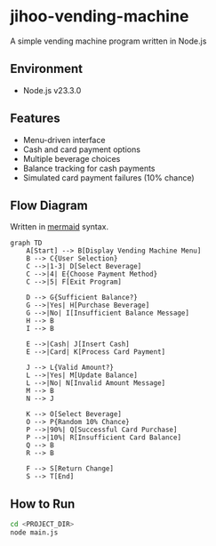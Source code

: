 # jihoo-vending-machine

A simple vending machine program written in Node.js

## Environment

- Node.js v23.3.0

## Features

- Menu-driven interface
- Cash and card payment options
- Multiple beverage choices
- Balance tracking for cash payments
- Simulated card payment failures (10% chance)

## Flow Diagram

Written in [mermaid](https://github.com/mermaid-js/mermaid) syntax.

```mermaid
graph TD
    A[Start] --> B[Display Vending Machine Menu]
    B --> C{User Selection}
    C -->|1-3| D[Select Beverage]
    C -->|4| E{Choose Payment Method}
    C -->|5| F[Exit Program]
    
    D --> G{Sufficient Balance?}
    G -->|Yes| H[Purchase Beverage]
    G -->|No| I[Insufficient Balance Message]
    H --> B
    I --> B
    
    E -->|Cash| J[Insert Cash]
    E -->|Card| K[Process Card Payment]
    
    J --> L{Valid Amount?}
    L -->|Yes| M[Update Balance]
    L -->|No| N[Invalid Amount Message]
    M --> B
    N --> J
    
    K --> O[Select Beverage]
    O --> P{Random 10% Chance}
    P -->|90%| Q[Successful Card Purchase]
    P -->|10%| R[Insufficient Card Balance]
    Q --> B
    R --> B
    
    F --> S[Return Change]
    S --> T[End]
```

## How to Run
```bash
cd <PROJECT_DIR>
node main.js
```
